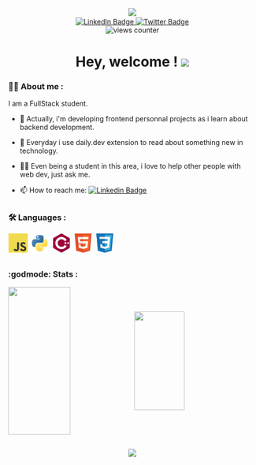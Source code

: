 
<div id="header" align="center">
  
  <img src="https://media.giphy.com/media/gjrYDwbjnK8x36xZIO/giphy.gif" />
  
  <div id="badges">
    <a target="_blank" href="https://www.linkedin.com/in/vitor-guedesdev/">
      <img src="https://img.shields.io/badge/LinkedIn-blue?style=for-the-badge&logo=linkedin&logoColor=white" alt="LinkedIn Badge"/>
    </a>
    <a target="_blank" href="https://twitter.com/VitorHgo77">
      <img src="https://img.shields.io/badge/Twitter-blue?style=for-the-badge&logo=twitter&logoColor=white" alt="Twitter Badge"/>
    </a>
  </div>
  
  <img src="https://komarev.com/ghpvc/?username=vitorhugo-guedes&style=flat-square&color=blue" alt="views counter"/>
  
  <h1>
    Hey, welcome !
    <img src="https://media.giphy.com/media/hvRJCLFzcasrR4ia7z/giphy.gif" width="30px"/>
  </h1>
</div>



### :technologist: About me :

I am a FullStack student.

- 🚀 Actually, i'm developing frontend personnal projects as i learn about backend development.

- :book: Everyday i use daily.dev extension to read about something new in technology.

- :man_teacher: Even being a student in this area, i love to help other people with web dev, just ask me.

- 📫 How to reach me: [![Linkedin Badge](https://img.shields.io/badge/-Vitor-blue?style=flat&logo=Linkedin&logoColor=white)](https://www.linkedin.com/in/vitor-guedesdev/)


##

### 🛠️ Languages :
<div>
  <img height="40" width="40" src="https://github.com/devicons/devicon/blob/master/icons/javascript/javascript-original.svg"/>
  <img height="40" width="40" src="https://github.com/devicons/devicon/blob/master/icons/python/python-original.svg"/>
  <img height="40" width="40" src="https://github.com/devicons/devicon/blob/master/icons/cplusplus/cplusplus-plain.svg"/>
  <img height="40" width="40" src="https://github.com/devicons/devicon/blob/master/icons/html5/html5-original.svg"/>
  <img height="40" width="40" src="https://github.com/devicons/devicon/blob/master/icons/css3/css3-original.svg"/>
</div>

##

### :godmode: Stats :
<div>
  <img align="center" height="300" width="50%" src="https://github-readme-stats.vercel.app/api?username=vitorhugo-guedes&show_icons=true&theme=vision-friendly-dark&count_private=true"/>
  
  <img align="center" height="200rem" width="45%" src="https://github-readme-stats.vercel.app/api/top-langs/?username=vitorhugo-guedes&layout=compact&theme=vision-friendly-dark&langs_count=10&count_private=true"/>
</div>

##

<div align="center">
  <img src="https://media.giphy.com/media/hqU2KkjW5bE2v2Z7Q2/giphy.gif" />
</div>



